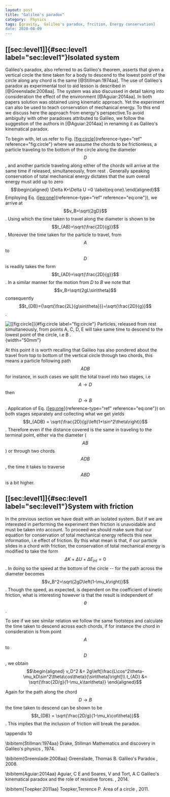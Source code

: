 ```yaml
---
layout: post
title: "Galileo's paradox"
category:  Physics
tags: [gravity,  Galileo's paradox, frcition, Energy conservation]
date: 2020-08-09
---
```


[\[sec:level1\]]{#sec:level1 label="sec:level1"}Isolated system
---------------------------------------------------------------

Galileo's paradox, also referred to as Galileo's theorem, asserts that
given a vertical circle the time taken for a body to descend to the
lowest point of the circle along any chord is the same
[@Stillman:1974aa]. The use of Galileo's paradox as experimental tool to
aid lesson is described in [@Greenslade:2008aa]. The system was also
discussed in detail taking into consideration the effect of the
environment [@Aguiar:2014aa]. In both papers solution was obtained using
kinematic approach. Yet the experiment can also be used to teach
conservation of mechanical energy. To this end we discuss here the
approach from energy's perspective.To avoid ambiguity with other
paradoxes attributed to Galileo, we follow the suggestion of the authors
in [@Aguiar:2014aa] in renaming it as Galileo's kinematical paradox.

To begin with, let us refer to
Fig. [\[fig:circle\]](#fig:circle){reference-type="ref"
reference="fig:circle"} where we assume the chords to be frictionless, a
particle traveling to the bottom of the circle along the diameter $$D$$,
and another particle traveling along either of the chords will arrive at
the same time if released, simultaneously, from rest . Generally
speaking conservation of total mechanical energy dictates that the sum
overall energy must add up to zero $$\begin{aligned}
\Delta K+\Delta U =0
\label{eq:one}.\end{aligned}$$ Employing
Eq. ([\[eq:one\]](#eq:one){reference-type="ref" reference="eq:one"}), we
arrive at $$v_B=\sqrt{2gD}$$. Using which the time taken to travel along
the diameter is shown to be $$t_{AB}=\sqrt{\frac{2D}{g}}$$. Moreover the
time taken for the particle to travel, from $$A$$ to $$D$$ is readily takes
the form $$t_{AD}=\sqrt{\frac{2D}{g}}$$. In a similar manner for the
motion from $D$ to $B$ we note that $$v_B=\sqrt{2gL\sin\theta}$$
consequently
$$t_{DB}={\sqrt{\frac{2L}{g\sin\theta}}}=\sqrt{\frac{2D}{g}}$$.

![[\[fig:circle\]]{#fig:circle label="fig:circle"} Particles, released
from rest simultaneously, from points $$A, C, D, E$$ will take same time
to descend to the lowest point of the circle, i.e $$B$$
.](Circle){width="50mm"}

At this point it is worth recalling that Galileo has also pondered about
the travel from top to bottom of the vertical circle through two chords,
this means a particle following path $$ADB$$ for instance, in such cases
we split the total travel into two stages, i.e $$A\rightarrow D$$ then
$$D\rightarrow B$$. Application of
Eq. ([\[eq:one\]](#eq:one){reference-type="ref" reference="eq:one"}) on
both stages separately and collecting what we get yields
$$t_{ADB} = \sqrt{\frac{2D}{g}\left(1+\sin^2\theta\right)}$$. Therefore
even if the distance covered is the same in traveling to the terminal
point, either via the diameter ($$AB$$) or through two chords $$ADB$$, the
time it takes to traverse $$ABD$$ is a bit higher.

[\[sec:level1\]]{#sec:level1 label="sec:level1"}System with friction
--------------------------------------------------------------------

In the previous section we have dealt with an isolated system. But if we
are interested in performing the experiment then friction is unavoidable
and must be taken into account. To proceed we should make sure that our
equation for conservation of total mechanical energy reflects this new
information, i.e effect of friction. By this what mean is that, if our
particle slides in a chord with friction, the conservation of total
mechanical energy is modified to take the form
$$\Delta K+\Delta U + \Delta E_{int}=0$$. In doing so the speed at the
bottom of the circle -- for the path across the diameter becomes
$$v_B^2=\sqrt{2gD\left(1-\mu_k\right)}$$. Though the speed, as expected,
is dependent on the coefficient of kinetic friction, what is interesting
however is that the result is independent of $$\theta$$.

To see if we see similar relation we follow the same footsteps and
calculate the time taken to descend across each chords, if for instance
the chord in consideration is from point $$A$$ to $$D$$, we obtain
$$\begin{aligned}
v_D^2 &= 2g\left[\frac{L\cos^2\theta-\mu_kD\sin^2\theta\cos\theta}{\sin\theta}\right]\\
t_{AD} &= \sqrt{\frac{2D/g}{1-\mu_k\tan\theta}}
 \end{aligned}$$

Again for the path along the chord $$D\rightarrow B$$ the time taken to
descend can be shown to be
$$t_{DB} = \sqrt{\frac{2D/g}{1-\mu_k\cot\theta}}$$. This implies that the
inclusion of friction will break the paradox.

\appendix
10

\bibitem{Stillman:1974aa}
Drake, Stillman Mathematics and discovery in Galileo's physics , 1974.

\bibitem{Greenslade:2008aa}
Greenslade, Thomas B. Galileo's Paradox , 2008.

\bibitem{Aguiar:2014aa}
Aguiar, C E and Soares, V and Tort, A C Galileo's kinematical paradox
and the role of resistive forces. , 2014.

\bibitem{Toepker:2011aa}
Toepker,Terrence P. Area of a circle , 2011.

<script src="https://cdnjs.cloudflare.com/ajax/libs/mathjax/2.7.0/MathJax.js?config=TeX-AMS-MML_HTMLorMML" type="text/javascript"></script>
